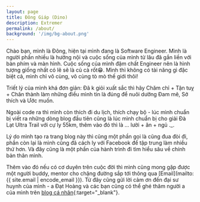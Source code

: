 ```yaml
---
layout: page
title: Đông Giáp (Dino)
description: Extremer
permalink: /about/
background: '/img/bg-about.png'
---
```


Chào bạn, mình là Đông, hiện tại mình đang là Software Engineer. Mình là người phần nhiều là hướng nội và cuộc sống của mình từ lâu đã gắn liền với bàn phím và màn hình. Cuộc sống của mình đậm chất Engineer nên là hình tượng giống nhất có lẽ sẽ là củ cà rốt😁. Mình thì không có tài năng gì đặc biệt cả, mình chỉ vô cùng, vô cùng tò mò thế giới thôi!

Triết lý của mình khá đơn giản: Đã k giỏi xuất sắc thì hãy Chăm chỉ + Tận tuỵ + Chân thành làm những điều mình tin là đúng để nuôi dưỡng Đam mê, Sở thích và Ước muốn.

Ngoài code ra thì mình còn thích đi du lịch, thích chạy bộ - lúc mình chuẩn bị viết ra những dòng blog đầu tiên cũng là lúc mình chuẩn bị cho giải Đà Lạt Ultra Trail với cự ly 55km, thêm vào đó thì là ... lười + ăn + ngủ ._.

Lý do mình tạo ra trang blog này thì cũng một phần gọi là cũng đua đòi đi, phần còn lại là mình cũng đã cách ly với Facebook để tập trung làm nhiều thứ hơn. Và đây cũng là một phần của hành trình đi tìm hiểu sâu về chính bản thân mình.

Thêm vào đó nếu có cơ duyên trên cuộc đời thì mình cũng mong gặp được một người buddy, mentor cho chặng đường sắp tới thông qua [Email](mailto:{{ site.email | encode_email }}). Từ đây cũng gửi lời cảm ơn đến đại sư huynh của mình - a Đạt Hoàng và các bạn cũng có thể ghé thăm người a của mình trên [blog cá nhân](https://www.dathoangblog.com/){:target="_blank"}.
